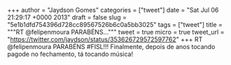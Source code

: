 
+++
author = "Jaydson Gomes"
categories = ["tweet"]
date = "Sat Jul 06 21:29:17 +0000 2013"
draft = false
slug = "5e1b1dfd754396d728cc89567526b6c0a5bb3025"
tags = ["tweet"]
title = """RT @felipenmoura PARABÉNS..."""
tweet = true
micro = true
tweet_url = "https://twitter.com/jaydson/status/353626729572597762"
+++
RT @felipenmoura PARABÉNS #FISL!!! Finalmente, depois de anos tocando pagode no fechamento, tá tocando música!
